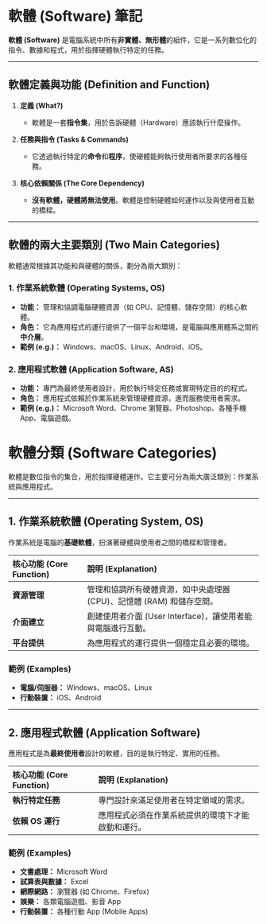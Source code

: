 #  軟體 (Software) 筆記

**軟體 (Software)** 是電腦系統中所有**非實體、無形體**的組件，它是一系列數位化的指令、數據和程式，用於指揮硬體執行特定的任務。

---

##  軟體定義與功能 (Definition and Function)

1.  **定義 (What?)**
    * 軟體是一套**指令集**，用於告訴硬體（Hardware）應該執行什麼操作。

2.  **任務與指令 (Tasks & Commands)**
    * 它透過執行特定的**命令**和**程序**，使硬體能夠執行使用者所要求的各種任務。

3.  **核心依賴關係 (The Core Dependency)**
    * **沒有軟體，硬體將無法使用**。軟體是控制硬體如何運作以及與使用者互動的橋樑。

---

## 軟體的兩大主要類別 (Two Main Categories)

軟體通常根據其功能和與硬體的關係，劃分為兩大類別：

### 1. 作業系統軟體 (Operating Systems, OS)

* **功能：** 管理和協調電腦硬體資源（如 CPU、記憶體、儲存空間）的核心軟體。
* **角色：** 它為應用程式的運行提供了一個平台和環境，是電腦與應用體系之間的**中介層**。
* **範例 (e.g.)：** Windows、macOS、Linux、Android、iOS。

### 2. 應用程式軟體 (Application Software, AS)

* **功能：** 專門為最終使用者設計，用於執行特定任務或實現特定目的的程式。
* **角色：** 應用程式依賴於作業系統來管理硬體資源，進而服務使用者需求。
* **範例 (e.g.)：** Microsoft Word、Chrome 瀏覽器、Photoshop、各種手機 App、電腦遊戲。

 # 軟體分類 (Software Categories)

軟體是數位指令的集合，用於指揮硬體運作。它主要可分為兩大廣泛類別：作業系統與應用程式。

---

## 1. 作業系統軟體 (Operating System, OS)

作業系統是電腦的**基礎軟體**，扮演著硬體與使用者之間的橋樑和管理者。

| 核心功能 (Core Function) | 說明 (Explanation) |
| :--- | :--- |
| **資源管理** | 管理和協調所有硬體資源，如中央處理器 (CPU)、記憶體 (RAM) 和儲存空間。 |
| **介面建立** | 創建使用者介面 (User Interface)，讓使用者能與電腦進行互動。 |
| **平台提供** | 為應用程式的運行提供一個穩定且必要的環境。 |

### 範例 (Examples)

* **電腦/伺服器：** Windows、macOS、Linux
* **行動裝置：** iOS、Android

---

## 2. 應用程式軟體 (Application Software)

應用程式是為**最終使用者**設計的軟體，目的是執行特定、實用的任務。

| 核心功能 (Core Function) | 說明 (Explanation) |
| :--- | :--- |
| **執行特定任務** | 專門設計來滿足使用者在特定領域的需求。 |
| **依賴 OS 運行** | 應用程式必須在作業系統提供的環境下才能啟動和運行。 |

### 範例 (Examples)

* **文書處理：** Microsoft Word
* **試算表與數據：** Excel
* **網際網路：** 瀏覽器 (如 Chrome、Firefox)
* **娛樂：** 各類電腦遊戲、影音 App
* **行動裝置：** 各種行動 App (Mobile Apps)
